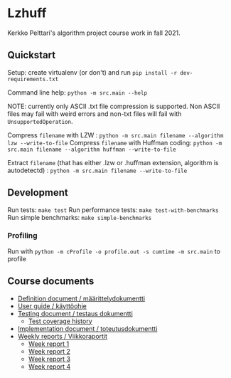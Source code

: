 # Lzhuff

Kerkko Pelttari's algorithm project course work in fall 2021.

## Quickstart

Setup: create virtualenv (or don't) and run `pip install -r dev-requirements.txt`

Command line help: `python -m src.main --help`

NOTE: currently only ASCII .txt file compression is supported. Non ASCII files may fail with weird errors and non-txt files will fail with `UnsupportedOperation`.

Compress `filename` with LZW : `python -m src.main filename --algorithm lzw --write-to-file`
Compress `filename` with Huffman coding: `python -m src.main filename --algorithm huffman --write-to-file`

Extract `filename` (that has either .lzw or .huffman extension, algorithm is autodetectd) : `python -m src.main filename --write-to-file`



## Development

Run tests: `make test` 
Run performance tests: `make test-with-benchmarks`
Run simple benchmarks: `make simple-benchmarks`

### Profiling

Run with `python -m cProfile -o profile.out -s cumtime -m src.main` to profile


## Course documents
* [Definition document / määrittelydokumentti ](https://github.com/xylix/tiralabra-syksy-2021/blob/main/dokumentit/maarittely.md)
* [User guide  / käyttöohje](https://github.com/xylix/tiralabra-syksy-2021/blob/main/dokumentit/kayttoohje.md)
* [Testing document / testaus dokumentti](https://github.com/xylix/tiralabra-syksy-2021/blob/main/dokumentit/testaus.md)
	* [Test coverage history](https://github.com/xylix/tiralabra-syksy-2021/tree/main/dokumentit/coverage_history)
* [Implementation document / toteutusdokumentti](https://github.com/xylix/tiralabra-syksy-2021/blob/main/dokumentit/kayttoohje.md)
* [Weekly reports / Viikkoraportit](https://github.com/xylix/tiralabra-syksy-2021/tree/main/dokumentit/viikkoraportit)
	* [Week report 1](https://github.com/xylix/tiralabra-syksy-2021/blob/main/dokumentit/viikkoraportit/1.md)
	* [Week report 2](https://github.com/xylix/tiralabra-syksy-2021/blob/main/dokumentit/viikkoraportit/2.md)
	* [Week report 3](https://github.com/xylix/tiralabra-syksy-2021/blob/main/dokumentit/viikkoraportit/3.md)
	* [Week report 4](https://github.com/xylix/tiralabra-syksy-2021/blob/main/dokumentit/viikkoraportit/4.md)



